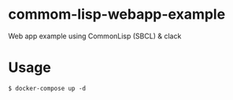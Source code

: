 # commom-lisp-webapp-example
Web app example using CommonLisp (SBCL) &amp; clack

# Usage
`$ docker-compose up -d`

